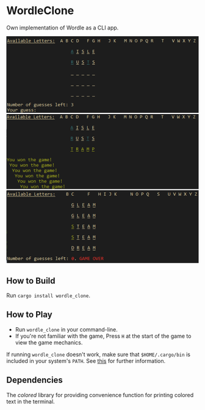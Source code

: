 # WordleClone
Own implementation of Wordle as a CLI app.

![During](src/images/during.png "Sample Image 1")
![Won](src/images/won.png "Sample Image 2")
![Lost](src/images/lost.png "Sample Image 3")

## How to Build
Run `cargo install wordle_clone`.

## How to Play
* Run `wordle_clone` in your command-line. 
* If you're not familiar with the game, 
  Press `H` at the start of the game to view the game mechanics.

If running `wordle_clone` doesn't work, make sure that 
`$HOME/.cargo/bin` is included in your system's `PATH`. See 
[this](https://doc.rust-lang.org/book/ch14-04-installing-binaries.html) for
further information.

## Dependencies
The _colored_ library for providing convenience function for printing colored
text in the terminal.